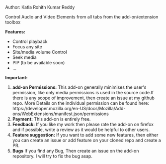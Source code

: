 Author: Katla Rohith Kumar Reddy 


Control Audio and Video Elements from all tabs from the add-on/extension toolbox

<b>Features:</b>
<ul>
  <li>Control playback</li>
  <li>Focus any site</li>
  <li>Site/media volume Control</li>
  <li>Seek media</li>
  <li>PIP (to be available soon)</li>
  <li>...</li>
</ul>

<b>Important:</b>
<ol>
    <li><b>add-on Permissions:</b>
        This add-on generally minimises the user's permission, like only media permissions is used in the source code.If there is any scope of improvement, then create an issue at my github repo.
        More Details on the individual permission can be found here: https://developer.mozilla.org/en-US/docs/Mozilla/Add-ons/WebExtensions/manifest.json/permissions
    </li>
    <li><b>Payment:</b>
        This add-on is entirely free.
    </li>
    <li><b>Feedback:</b>
        If you like my work then please rate the add-on on firefox and if possible, write a review as it would be helpful to other users.
    </li>
    <li><b>Feature suggestion:</b>
        If you want to add some new features, then either you can create an issue or add feature on your cloned repo and create a PR.
    </li>
    <li><b>Bugs</b>
        If you find any Bug, Then create an issue on the add-on repository. I will try to fix the bug asap.
    </li>
</ol>

